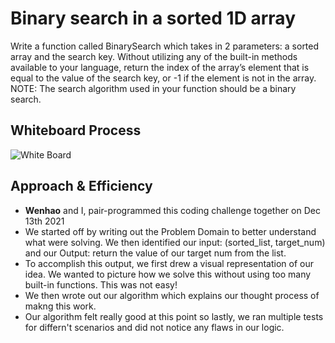 # Binary search in a sorted 1D array
Write a function called BinarySearch which takes in 2 parameters: a sorted array and the search key. Without utilizing any of the built-in methods available to your language, return the index of the array’s element that is equal to the value of the search key, or -1 if the element is not in the array.
NOTE: The search algorithm used in your function should be a binary search.

## Whiteboard Process
![White Board](/code_challenges/array-binary-search/img/Code%20Challenge%2003.jpg)

## Approach & Efficiency

- **Wenhao** and I, pair-programmed this coding challenge together on Dec 13th 2021
- We started off by writing out the Problem Domain to better understand what were solving. We then identified our input: (sorted_list, target_num) and our Output: return the value of our target num from the list.
- To accomplish this output, we first drew a visual representation of our idea. We wanted to picture how we solve this without using too many built-in functions. This was not easy!
- We then wrote out our algorithm which explains our thought process of makng this work.
- Our algorithm felt really good at this point so lastly, we ran multiple tests for differn't scenarios and did not notice any flaws in our logic.
